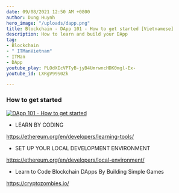```yaml
---
date: 09/08/2021 12:50 AM +0800
author: Dung Huynh
hero_image: "/uploads/dapp.png"
title: Blockchain - DApp 101 - How to get started [Vietnamese]
description: How to learn and build your DApp
tag:
- Blockchain
- " ITManVietnam"
- ITMan
- DApp
youtube_play: PLOdXIcVPTyB-jyB4UmrwncHDK0mgl-Ex-
youtube_id: LXRgV99S0Zk

---
```

### How to get started

[![DApp 101 - How to get started](https://img.youtube.com/vi/LXRgV99S0Zk/0.jpg)](https://www.youtube.com/watch?v=LXRgV99S0Zk)

* LEARN BY CODING

https://ethereum.org/en/developers/learning-tools/

* SET UP YOUR LOCAL DEVELOPMENT ENVIRONMENT

https://ethereum.org/en/developers/local-environment/

* Learn to Code Blockchain DApps By Building Simple Games

https://cryptozombies.io/